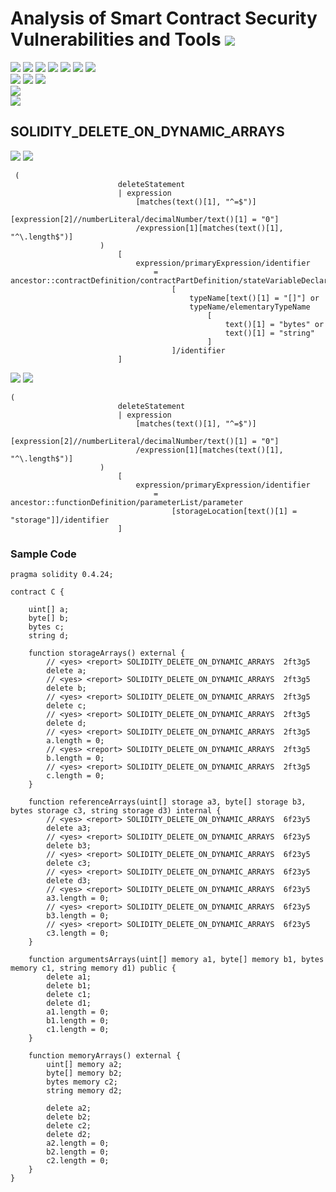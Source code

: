 # Analysis of Smart Contract Security Vulnerabilities and Tools ![](https://img.shields.io/badge/-Live-brightgreen)
![](https://img.shields.io/badge/Batch-20CYS-green) ![](https://img.shields.io/badge/Batch-UG21CYS-lightgreen) ![](https://img.shields.io/badge/Batch-PG21CYS-green) ![](https://img.shields.io/badge/Batch-UG22CYS-lightgreen) ![](https://img.shields.io/badge/Batch-PG21CYS-green) ![](https://img.shields.io/badge/Batch-PhD-darkgreen) ![](https://img.shields.io/badge/-B_RIG-darkgreen)<br/>   ![](https://img.shields.io/badge/BlockchainCourse-20CY712-green)  ![](https://img.shields.io/badge/-M.Tech_Dissertation-blue) ![](https://img.shields.io/badge/Focus-Smart_Contract_Security-yellow) <br/>
![](https://img.shields.io/badge/Blockchain-Ethereum-blue)   <br/> 
![](https://img.shields.io/badge/Language-Solidity-blue)

## SOLIDITY_DELETE_ON_DYNAMIC_ARRAYS

![](https://img.shields.io/badge/Pattern_ID-2ft3g5-gold) ![](https://img.shields.io/badge/Severity-1-brown) 

```
 (
                        deleteStatement
                        | expression
                            [matches(text()[1], "^=$")]
                            [expression[2]//numberLiteral/decimalNumber/text()[1] = "0"]
                            /expression[1][matches(text()[1], "^\.length$")]
                    )
                        [
                            expression/primaryExpression/identifier
                                = ancestor::contractDefinition/contractPartDefinition/stateVariableDeclaration
                                    [
                                        typeName[text()[1] = "[]"] or
                                        typeName/elementaryTypeName
                                            [
                                                text()[1] = "bytes" or
                                                text()[1] = "string"
                                            ]
                                    ]/identifier
                        ]
```

![](https://img.shields.io/badge/Pattern_ID-6f23y5-gold) ![](https://img.shields.io/badge/Severity-1-brown) 

```
(
                        deleteStatement
                        | expression
                            [matches(text()[1], "^=$")]
                            [expression[2]//numberLiteral/decimalNumber/text()[1] = "0"]
                            /expression[1][matches(text()[1], "^\.length$")]
                    )
                        [
                            expression/primaryExpression/identifier
                                = ancestor::functionDefinition/parameterList/parameter
                                    [storageLocation[text()[1] = "storage"]]/identifier
                        ]
```



### Sample Code

```
pragma solidity 0.4.24;

contract C {

    uint[] a;
    byte[] b;
    bytes c;
    string d;

    function storageArrays() external {
        // <yes> <report> SOLIDITY_DELETE_ON_DYNAMIC_ARRAYS  2ft3g5
        delete a;
        // <yes> <report> SOLIDITY_DELETE_ON_DYNAMIC_ARRAYS  2ft3g5
        delete b;
        // <yes> <report> SOLIDITY_DELETE_ON_DYNAMIC_ARRAYS  2ft3g5
        delete c;
        // <yes> <report> SOLIDITY_DELETE_ON_DYNAMIC_ARRAYS  2ft3g5
        delete d;
        // <yes> <report> SOLIDITY_DELETE_ON_DYNAMIC_ARRAYS  2ft3g5
        a.length = 0;
        // <yes> <report> SOLIDITY_DELETE_ON_DYNAMIC_ARRAYS  2ft3g5
        b.length = 0;
        // <yes> <report> SOLIDITY_DELETE_ON_DYNAMIC_ARRAYS  2ft3g5
        c.length = 0;
    }

    function referenceArrays(uint[] storage a3, byte[] storage b3, bytes storage c3, string storage d3) internal {
        // <yes> <report> SOLIDITY_DELETE_ON_DYNAMIC_ARRAYS  6f23y5
        delete a3;
        // <yes> <report> SOLIDITY_DELETE_ON_DYNAMIC_ARRAYS  6f23y5
        delete b3;
        // <yes> <report> SOLIDITY_DELETE_ON_DYNAMIC_ARRAYS  6f23y5
        delete c3;
        // <yes> <report> SOLIDITY_DELETE_ON_DYNAMIC_ARRAYS  6f23y5
        delete d3;
        // <yes> <report> SOLIDITY_DELETE_ON_DYNAMIC_ARRAYS  6f23y5
        a3.length = 0;
        // <yes> <report> SOLIDITY_DELETE_ON_DYNAMIC_ARRAYS  6f23y5
        b3.length = 0;
        // <yes> <report> SOLIDITY_DELETE_ON_DYNAMIC_ARRAYS  6f23y5
        c3.length = 0;
    }

    function argumentsArrays(uint[] memory a1, byte[] memory b1, bytes memory c1, string memory d1) public {
        delete a1;
        delete b1;
        delete c1;
        delete d1;
        a1.length = 0;
        b1.length = 0;
        c1.length = 0;
    }

    function memoryArrays() external {
        uint[] memory a2;
        byte[] memory b2;
        bytes memory c2;
        string memory d2;

        delete a2;
        delete b2;
        delete c2;
        delete d2;
        a2.length = 0;
        b2.length = 0;
        c2.length = 0;
    }
}
```